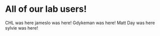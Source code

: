 # All of our lab users!
CHL was here
jameslo was here!
Gdykeman was here!
Matt Day was here
sylvie was here!
